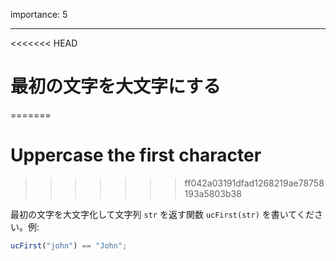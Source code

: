 importance: 5

---

<<<<<<< HEAD
# 最初の文字を大文字にする
=======
# Uppercase the first character
>>>>>>> ff042a03191dfad1268219ae78758193a5803b38

最初の文字を大文字化して文字列 `str` を返す関数 `ucFirst(str)` を書いてください。例:

```js
ucFirst("john") == "John";
```

